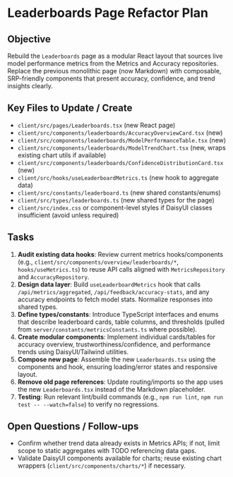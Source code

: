 # Leaderboards Page Refactor Plan

## Objective
Rebuild the `Leaderboards` page as a modular React layout that sources live model performance metrics from the Metrics and Accuracy repositories. Replace the previous monolithic page (now Markdown) with composable, SRP-friendly components that present accuracy, confidence, and trend insights clearly.

## Key Files to Update / Create
- `client/src/pages/Leaderboards.tsx` (new React page)
- `client/src/components/leaderboards/AccuracyOverviewCard.tsx` (new)
- `client/src/components/leaderboards/ModelPerformanceTable.tsx` (new)
- `client/src/components/leaderboards/ModelTrendChart.tsx` (new, wraps existing chart utils if available)
- `client/src/components/leaderboards/ConfidenceDistributionCard.tsx` (new)
- `client/src/hooks/useLeaderboardMetrics.ts` (new hook to aggregate data)
- `client/src/constants/leaderboard.ts` (new shared constants/enums)
- `client/src/types/leaderboards.ts` (new shared types for the page)
- `client/src/index.css` or component-level styles if DaisyUI classes insufficient (avoid unless required)

## Tasks
1. **Audit existing data hooks**: Review current metrics hooks/components (e.g., `client/src/components/overview/leaderboards/*`, `hooks/useMetrics.ts`) to reuse API calls aligned with `MetricsRepository` and `AccuracyRepository`.
2. **Design data layer**: Build `useLeaderboardMetrics` hook that calls `/api/metrics/aggregated`, `/api/feedback/accuracy-stats`, and any accuracy endpoints to fetch model stats. Normalize responses into shared types.
3. **Define types/constants**: Introduce TypeScript interfaces and enums that describe leaderboard cards, table columns, and thresholds (pulled from `server/constants/metricsConstants.ts` where possible).
4. **Create modular components**: Implement individual cards/tables for accuracy overview, trustworthiness/confidence, and performance trends using DaisyUI/Tailwind utilities.
5. **Compose new page**: Assemble the new `Leaderboards.tsx` using the components and hook, ensuring loading/error states and responsive layout.
6. **Remove old page references**: Update routing/imports so the app uses the new `Leaderboards.tsx` instead of the Markdown placeholder.
7. **Testing**: Run relevant lint/build commands (e.g., `npm run lint`, `npm run test -- --watch=false`) to verify no regressions.

## Open Questions / Follow-ups
- Confirm whether trend data already exists in Metrics APIs; if not, limit scope to static aggregates with TODO referencing data gaps.
- Validate DaisyUI components available for charts; reuse existing chart wrappers (`client/src/components/charts/*`) if necessary.

